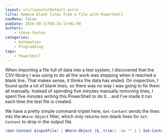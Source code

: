 ```yaml
---
layout: src/layouts/Default.astro
title: Remove blank lines from a file with PowerShell
navMenu: false
pubDate: 2020-09-11T08:14:11+01:00
authors:
    - steve-fenton
categories:
    - Automation
    - Programming
tags:
    - PowerShell
---
```


When importing a file full of data into a test system, I discovered that the CSV library I was using to do all the work was stopping when it reached a blank line. That makes sense, it thinks the data has ended. On inspection, I found quite a lot of blank lines, so there was no way I was going to fix them all manually. Instead of spending five minutes manually removing lines, I spent five minutes writing this PowerShell to do it… and I’ve made it run each time the test file is created.

We have a pretty simple command-triplet here, `Get-Content` sends the lines into the `Where-Object` filter, which only returns non-blank lines for `Set-Content` to drop in the output file.

```powershell
(Get-Content $inputFile) | Where-Object {$_.trim() -ne "" } | Set-Content $outputFile
```